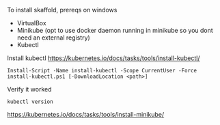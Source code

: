 To install skaffold, prereqs on windows

- VirtualBox
- Minikube (opt to use docker daemon running in minikube so you dont need an external registry)
- Kubectl



Install kubectl
https://kubernetes.io/docs/tasks/tools/install-kubectl/
```
Install-Script -Name install-kubectl -Scope CurrentUser -Force
install-kubectl.ps1 [-DownloadLocation <path>]
```
Verify it worked
```
kubectl version
```

https://kubernetes.io/docs/tasks/tools/install-minikube/



